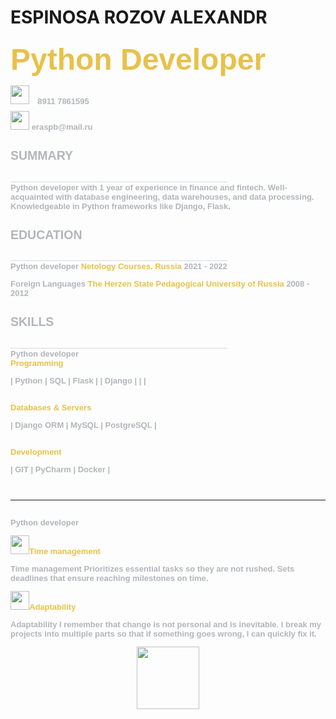 
# ESPINOSA ROZOV ALEXANDR


 <h3><font size="10" color="e8c149" face="Arial">Python Developer<br>

 <image src="https://eraalex.github.io/task3espinosa/telephone.png" width = "30">
 <font size="2" color="b2b5bc" face="Arial">8911 7861595<br>

 <image src="https://eraalex.github.io/task3espinosa/email.png" width = "30">
 <font size="2" color="b2b5bc" face="Arial"> eraspb@mail.ru
<br>

<h2>SUMMARY</h2>
________________________________________________
 <br>Python developer with 1 year of experience in finance and fintech.
Well-acquainted with database engineering, data warehouses, and data processing.
Knowledgeable in Python frameworks like Django, Flask.  <br>

<h2>EDUCATION</h2>
________________________________________________  <br>
Python developer
<font size="2" color="e8c149" face="Arial">Netology Courses. Russia</font>
2021 - 2022


Foreign Languages
<font size="2" color="e8c149" face="Arial">The Herzen State Pedagogical University of Russia</font>
2008 - 2012  <br>


<h2>SKILLS</h2>
________________________________________________<br>
Python developer
<br><font size="2" color="e8c149" face="Arial">Programming</font><br>

 
| Python     |    SQL     | Flask |
| Django     |  |    |

<br><font size="2" color="e8c149" face="Arial">Databases & Servers</font><br>


| Django ORM | MySQL | PostgreSQL |

<br><font size="2" color="e8c149" face="Arial">Development</font><br>

| GIT        | PyCharm | Docker |

<br>

________________________________________________
<br>Python developer<br>

<image src="https://eraalex.github.io/task3espinosa/clock2.png" width = "30"><font size="2" color="e8c149" face="Arial">Time management</font><br>

Time management
Prioritizes essential tasks so they are not rushed. Sets deadlines that ensure reaching milestones on time.
<br>

<image src="https://eraalex.github.io/task3espinosa/rings.png" width = "30"><font size="2" color="e8c149" face="Arial">Adaptability</font><br>

Adaptability
I remember that change is not personal and is inevitable. I break my projects into multiple parts so that if something goes wrong, I can quickly fix it.





<div id="header" align="center">
    <img src="https://media.giphy.com/media/M9gbBd9nbDrOTu1Mqx/giphy.gif" width="100"/>
</div>



